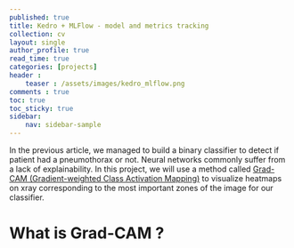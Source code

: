 ```yaml
---
published: true
title: Kedro + MLFlow - model and metrics tracking 
collection: cv
layout: single
author_profile: true
read_time: true
categories: [projects]
header :
    teaser : /assets/images/kedro_mlflow.png
comments : true
toc: true
toc_sticky: true
sidebar:
    nav: sidebar-sample
---
```


In the previous article, we managed to build a binary classifier to detect if patient had a pneumothorax or not. Neural networks commonly suffer from a lack of explainability. In this project, we will use a method called [Grad-CAM (Gradient-weighted Class Activation Mapping)](https://arxiv.org/abs/1610.02391) to visualize heatmaps on xray corresponding to the most important zones of the image for our classifier.

# What is Grad-CAM ?

